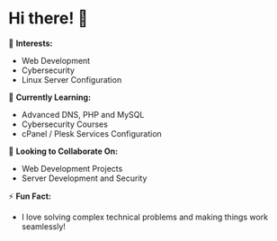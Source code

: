 # Hi there! 👋

👀 **Interests:**
- Web Development
- Cybersecurity
- Linux Server Configuration

🌱 **Currently Learning:**
- Advanced DNS, PHP and MySQL
- Cybersecurity Courses
- cPanel / Plesk Services Configuration

💞️ **Looking to Collaborate On:**
- Web Development Projects
- Server Development and Security

⚡ **Fun Fact:**
- I love solving complex technical problems and making things work seamlessly!

<!---
asilahalias/asilahalias is a ✨ special ✨ repository because its `README.md` (this file) appears on your GitHub profile.
You can click the Preview link to take a look at your changes.
--->
